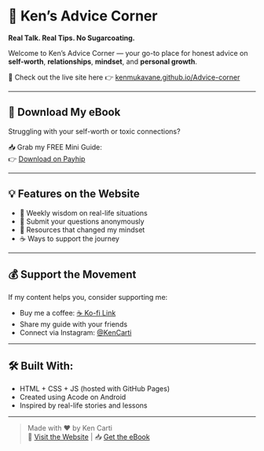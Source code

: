 # 💬 Ken’s Advice Corner

**Real Talk. Real Tips. No Sugarcoating.**

Welcome to Ken’s Advice Corner — your go-to place for honest advice on **self-worth**, **relationships**, **mindset**, and **personal growth**.

🧠 Check out the live site here 👉 [kenmukavane.github.io/Advice-corner](https://kenmukavane.github.io/Advice-corner/)

---

## 📘 Download My eBook

Struggling with your self-worth or toxic connections?

📥 Grab my FREE Mini Guide:  
👉 [Download on Payhip](https://payhip.com/b/9rqU5)

---

## 💡 Features on the Website
- 📝 Weekly wisdom on real-life situations
- 💬 Submit your questions anonymously
- 🔗 Resources that changed my mindset
- ☕ Ways to support the journey

---

## 💰 Support the Movement

If my content helps you, consider supporting me:

- Buy me a coffee: [☕ Ko-fi Link](https://ko-fi.com/yourlink)
- Share my guide with your friends
- Connect via Instagram: [@KenCarti](https://instagram.com/yourhandle)

---

## 🛠 Built With:
- HTML + CSS + JS (hosted with GitHub Pages)
- Created using Acode on Android
- Inspired by real-life stories and lessons

---

> Made with ❤️ by Ken Carti  
> 🔗 [Visit the Website](https://kenmukavane.github.io/Advice-corner/) | 📥 [Get the eBook](https://payhip.com/b/9rqU5)
